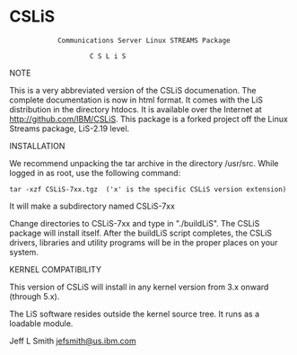 # CSLiS
                Communications Server Linux STREAMS Package

                        C S L i S

NOTE

This is a very abbreviated version of the CSLiS documenation.  The complete
documentation is now in html format.  It comes with the LiS distribution
in the directory htdocs.  It is available over the Internet at
http://github.com/IBM/CSLiS. This package is a forked project off the
Linux Streams package, LiS-2.19 level.

INSTALLATION

We recommend unpacking the tar archive in the directory /usr/src.
While logged in as root, use the following command:

    tar -xzf CSLiS-7xx.tgz  ('x' is the specific CSLiS version extension)

It will make a subdirectory named CSLiS-7xx

Change directories to CSLiS-7xx and type in "./buildLiS".  The CSLiS package
will install itself.  After the buildLiS script completes, the CSLiS drivers,
libraries and utility programs will be in the proper places on your system.


KERNEL COMPATIBILITY

This version of CSLiS will install in any kernel version from 3.x
onward (through 5.x).

The LiS software resides outside the kernel source tree.  It runs
as a loadable module.

Jeff L Smith
<jefsmith@us.ibm.com>
